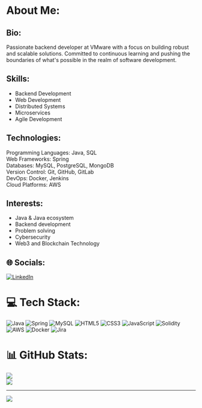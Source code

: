 # About Me:

## Bio:

Passionate backend developer at VMware with a focus on building robust and scalable solutions. Committed to continuous learning and pushing the boundaries of what's possible in the realm of software development.

## Skills:

- Backend Development
- Web Development
- Distributed Systems
- Microservices
- Agile Development

## Technologies:

Programming Languages: Java, SQL<br>Web Frameworks: Spring<br>Databases: MySQL, PostgreSQL, MongoDB<br>Version Control: Git, GitHub, GitLab<br>DevOps: Docker, Jenkins<br>Cloud Platforms: AWS

## Interests:

- Java & Java ecosystem
- Backend development
- Problem solving
- Cybersecurity
- Web3 and Blockchain Technology

## 🌐 Socials:

[![LinkedIn](https://img.shields.io/badge/LinkedIn-%230077B5.svg?logo=linkedin&logoColor=white)](https://www.linkedin.com/in/sezgin-shabanov-078b38220/)

# 💻 Tech Stack:

![Java](https://img.shields.io/badge/java-%23ED8B00.svg?style=for-the-badge&logo=java&logoColor=white)
![Spring](https://img.shields.io/badge/spring-%236DB33F.svg?style=for-the-badge&logo=spring&logoColor=white)
![MySQL](https://img.shields.io/badge/mysql-%2300f.svg?style=for-the-badge&logo=mysql&logoColor=white)
![HTML5](https://img.shields.io/badge/html5-%23E34F26.svg?style=for-the-badge&logo=html5&logoColor=white) ![CSS3](https://img.shields.io/badge/css3-%231572B6.svg?style=for-the-badge&logo=css3&logoColor=white) ![JavaScript](https://img.shields.io/badge/javascript-%23323330.svg?style=for-the-badge&logo=javascript&logoColor=%23F7DF1E) ![Solidity](https://img.shields.io/badge/Solidity-%23363636.svg?style=for-the-badge&logo=solidity&logoColor=white) ![AWS](https://img.shields.io/badge/AWS-%23FF9900.svg?style=for-the-badge&logo=amazon-aws&logoColor=white) ![Docker](https://img.shields.io/badge/docker-%230db7ed.svg?style=for-the-badge&logo=docker&logoColor=white) ![Jira](https://img.shields.io/badge/jira-%230A0FFF.svg?style=for-the-badge&logo=jira&logoColor=white)

# 📊 GitHub Stats:

![](https://github-readme-streak-stats.herokuapp.com/?user=Sez-A&theme=dark&hide_border=false)<br/>
![](https://github-readme-stats.vercel.app/api/top-langs/?username=Sez-A&theme=dark&hide_border=false&include_all_commits=false&count_private=false&layout=compact)

---

[![](https://visitcount.itsvg.in/api?id=Sez-A&icon=0&color=0)](https://visitcount.itsvg.in)

<!-- Proudly created with GPRM ( https://gprm.itsvg.in ) -->

